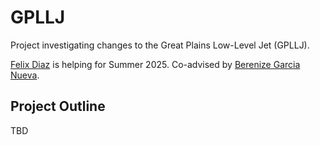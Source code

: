# GPLLJ

Project investigating changes to the Great Plains Low-Level Jet (GPLLJ).

[Felix Diaz](fld1@williams.edu) is helping for Summer 2025. Co-advised by [Berenize Garcia Nueva](garcibe@bc.edu).

## Project Outline
TBD

##
